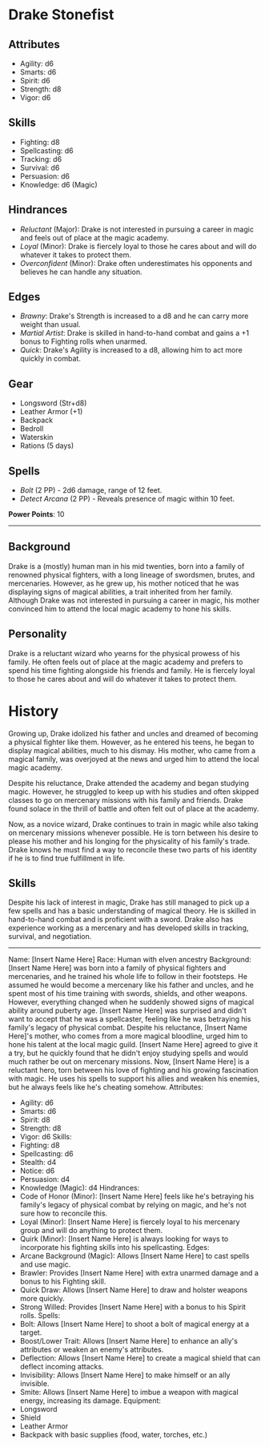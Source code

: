 # Drake Stonefist

## Attributes

- Agility:	d6
- Smarts: 	d6
- Spirit: 	d6
- Strength:	d8
- Vigor: 	d6

## Skills

- Fighting: 	d8
- Spellcasting: d6
- Tracking: 	d6
- Survival: 	d6
- Persuasion: 	d6
- Knowledge: 	d6 (Magic)

## Hindrances

- *Reluctant* (Major): Drake is not interested in pursuing a career in magic and feels out of place at the magic academy.
- *Loyal* (Minor): Drake is fiercely loyal to those he cares about and will do whatever it takes to protect them.
- *Overconfident* (Minor): Drake often underestimates his opponents and believes he can handle any situation.

## Edges

- *Brawny*: Drake's Strength is increased to a d8 and he can carry more weight than usual.
- *Martial Artist*: Drake is skilled in hand-to-hand combat and gains a +1 bonus to Fighting rolls when unarmed.
- *Quick*: Drake's Agility is increased to a d8, allowing him to act more quickly in combat.

## Gear

- Longsword (Str+d8)
- Leather Armor (+1)
- Backpack
- Bedroll
- Waterskin
- Rations (5 days)

## Spells

- *Bolt* (2 PP) - 2d6 damage, range of 12 feet.
- *Detect Arcana* (2 PP) - Reveals presence of magic within 10 feet.

**Power Points**: 10

---

## Background

Drake is a (mostly) human man in his mid twenties, born into a family of renowned physical fighters, with a long lineage of swordsmen, brutes, and mercenaries. However, as he grew up, his mother noticed that he was displaying signs of magical abilities, a trait inherited from her family. Although Drake was not interested in pursuing a career in magic, his mother convinced him to attend the local magic academy to hone his skills.

## Personality

Drake is a reluctant wizard who yearns for the physical prowess of his family. He often feels out of place at the magic academy and prefers to spend his time fighting alongside his friends and family. He is fiercely loyal to those he cares about and will do whatever it takes to protect them.

# History

Growing up, Drake idolized his father and uncles and dreamed of becoming a physical fighter like them. However, as he entered his teens, he began to display magical abilities, much to his dismay. His mother, who came from a magical family, was overjoyed at the news and urged him to attend the local magic academy.

Despite his reluctance, Drake attended the academy and began studying magic. However, he struggled to keep up with his studies and often skipped classes to go on mercenary missions with his family and friends. Drake found solace in the thrill of battle and often felt out of place at the academy.

Now, as a novice wizard, Drake continues to train in magic while also taking on mercenary missions whenever possible. He is torn between his desire to please his mother and his longing for the physicality of his family's trade. Drake knows he must find a way to reconcile these two parts of his identity if he is to find true fulfillment in life.

## Skills

Despite his lack of interest in magic, Drake has still managed to pick up a few spells and has a basic understanding of magical theory. He is skilled in hand-to-hand combat and is proficient with a sword. Drake also has experience working as a mercenary and has developed skills in tracking, survival, and negotiation.









----

Name: [Insert Name Here]
Race: Human with elven ancestry
Background: [Insert Name Here] was born into a family of physical fighters and mercenaries, and he trained his whole life to follow in their footsteps. He assumed he would become a mercenary like his father and uncles, and he spent most of his time training with swords, shields, and other weapons.
However, everything changed when he suddenly showed signs of magical ability around puberty age. [Insert Name Here] was surprised and didn't want to accept that he was a spellcaster, feeling like he was betraying his family's legacy of physical combat.
Despite his reluctance, [Insert Name Here]'s mother, who comes from a more magical bloodline, urged him to hone his talent at the local magic guild. [Insert Name Here] agreed to give it a try, but he quickly found that he didn't enjoy studying spells and would much rather be out on mercenary missions.
Now, [Insert Name Here] is a reluctant hero, torn between his love of fighting and his growing fascination with magic. He uses his spells to support his allies and weaken his enemies, but he always feels like he's cheating somehow.
Attributes:
* Agility: d6
* Smarts: d6
* Spirit: d8
* Strength: d8
* Vigor: d6
Skills:
* Fighting: d8
* Spellcasting: d6
* Stealth: d4
* Notice: d6
* Persuasion: d4
* Knowledge (Magic): d4
Hindrances:
* Code of Honor (Minor): [Insert Name Here] feels like he's betraying his family's legacy of physical combat by relying on magic, and he's not sure how to reconcile this.
* Loyal (Minor): [Insert Name Here] is fiercely loyal to his mercenary group and will do anything to protect them.
* Quirk (Minor): [Insert Name Here] is always looking for ways to incorporate his fighting skills into his spellcasting.
Edges:
* Arcane Background (Magic): Allows [Insert Name Here] to cast spells and use magic.
* Brawler: Provides [Insert Name Here] with extra unarmed damage and a bonus to his Fighting skill.
* Quick Draw: Allows [Insert Name Here] to draw and holster weapons more quickly.
* Strong Willed: Provides [Insert Name Here] with a bonus to his Spirit rolls.
Spells:
* Bolt: Allows [Insert Name Here] to shoot a bolt of magical energy at a target.
* Boost/Lower Trait: Allows [Insert Name Here] to enhance an ally's attributes or weaken an enemy's attributes.
* Deflection: Allows [Insert Name Here] to create a magical shield that can deflect incoming attacks.
* Invisibility: Allows [Insert Name Here] to make himself or an ally invisible.
* Smite: Allows [Insert Name Here] to imbue a weapon with magical energy, increasing its damage.
Equipment:
* Longsword
* Shield
* Leather Armor
* Backpack with basic supplies (food, water, torches, etc.)
